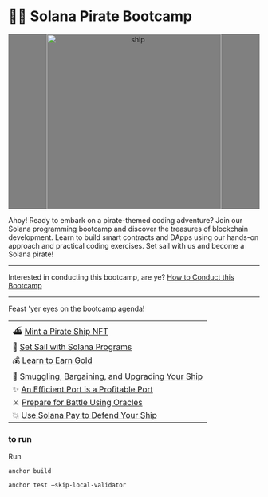 # 🏴‍☠️ Solana Pirate Bootcamp

<p width="full" margin="auto" align="center" style = "background:gray"><img src="https://raw.githubusercontent.com/solana-developers/pirate-bootcamp/main/assets/ship-fire-1.png" alt="ship" width="350" margin="auto" align="center" bg="white"/></p>

Ahoy! Ready to embark on a pirate-themed coding adventure? Join our Solana programming bootcamp and discover the treasures of blockchain development. Learn to build smart contracts and DApps using our hands-on approach and practical coding exercises. Set sail with us and become a Solana pirate!

---

Interested in conducting this bootcamp, are ye?
[How to Conduct this Bootcamp](./setup/README.md)

---

Feast 'yer eyes on the bootcamp agenda!

||
| --- |
| ⛴️ [Mint a Pirate Ship NFT](./quest-1/) |
| 🌊 [Set Sail with Solana Programs](./quest-2/) |
| 💰 [Learn to Earn Gold](./quest-3/) |
| 💎 [Smuggling, Bargaining, and Upgrading Your Ship](./quest-4/) |
| ✨ [An Efficient Port is a Profitable Port](./quest-5/) |
| ⚔️ [Prepare for Battle Using Oracles](./quest-6/) |
| 💥 [Use Solana Pay to Defend Your Ship](./quest-7/) |

### to run

Run

```
anchor build
```

```
anchor test —skip-local-validator
```
